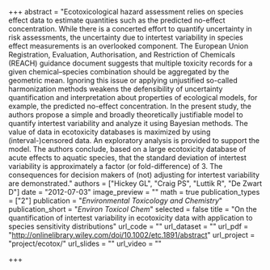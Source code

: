 +++
abstract = "Ecotoxicological hazard assessment relies on species effect data to estimate quantities such as the predicted no-effect concentration. While there is a concerted effort to quantify uncertainty in risk assessments, the uncertainty due to intertest variability in species effect measurements is an overlooked component. The European Union Registration, Evaluation, Authorisation, and Restriction of Chemicals (REACH) guidance document suggests that multiple toxicity records for a given chemical–species combination should be aggregated by the geometric mean. Ignoring this issue or applying unjustified so-called harmonization methods weakens the defensibility of uncertainty quantification and interpretation about properties of ecological models, for example, the predicted no-effect concentration. In the present study, the authors propose a simple and broadly theoretically justifiable model to quantify intertest variability and analyze it using Bayesian methods. The value of data in ecotoxicity databases is maximized by using (interval-)censored data. An exploratory analysis is provided to support the model. The authors conclude, based on a large ecotoxicity database of acute effects to aquatic species, that the standard deviation of intertest variability is approximately a factor (or fold-difference) of 3. The consequences for decision makers of (not) adjusting for intertest variability are demonstrated."
authors = ["Hickey GL", "Craig PS", "Luttik R", "De Zwart D"]
date = "2012-07-03"
image_preview = ""
math = true
publication_types = ["2"]
publication = "*Environmental Toxicology and Chemistry*"
publication_short = "*Environ Toxicol Chem*"
selected = false
title = "On the quantification of intertest variability in ecotoxicity data with application to species sensitivity distributions"
url_code = ""
url_dataset = ""
url_pdf = "http://onlinelibrary.wiley.com/doi/10.1002/etc.1891/abstract"
url_project = "project/ecotox/"
url_slides = ""
url_video = ""

+++
